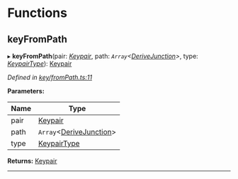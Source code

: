 

# Functions

<a id="keyfrompath"></a>

##  keyFromPath

▸ **keyFromPath**(pair: *[Keypair](_types_.md#keypair)*, path: *`Array`<[DeriveJunction](../classes/_key_derivejunction_.derivejunction.md)>*, type: *[KeypairType](_types_.md#keypairtype)*): [Keypair](_types_.md#keypair)

*Defined in [key/fromPath.ts:11](https://github.com/polkadot-js/common/blob/bb88778/packages/util-crypto/src/key/fromPath.ts#L11)*

**Parameters:**

| Name | Type |
| ------ | ------ |
| pair | [Keypair](_types_.md#keypair) |
| path | `Array`<[DeriveJunction](../classes/_key_derivejunction_.derivejunction.md)> |
| type | [KeypairType](_types_.md#keypairtype) |

**Returns:** [Keypair](_types_.md#keypair)

___

